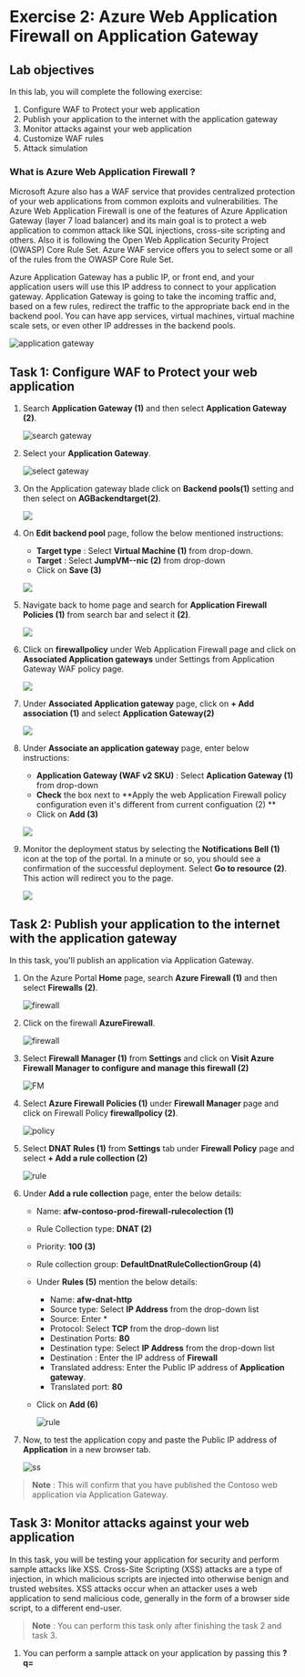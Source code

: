 # Exercise 2: Azure Web Application Firewall on Application Gateway
## Lab objectives
In this lab, you will complete the following exercise:

1. Configure WAF to Protect your web application
2. Publish your application to the internet with the application gateway
3. Monitor attacks against your web application
4. Customize WAF rules
5. Attack simulation

### What is Azure Web Application Firewall ?
Microsoft Azure also has a WAF service that provides centralized protection of your web applications from common exploits and vulnerabilities. The Azure Web Application Firewall is one of the features of Azure Application Gateway (layer 7 load balancer) and its main goal is to protect a web application to common attack like SQL injections, cross-site scripting and others. Also it is following the Open Web Application Security Project (OWASP) Core Rule Set. Azure WAF service offers you to select some or all of the rules from the OWASP Core Rule Set.

Azure Application Gateway has a public IP, or front end, and your application users will use this IP address to connect to your application gateway. Application Gateway is going to take the incoming traffic and, based on a few rules, redirect the traffic to the appropriate back end in the backend pool. You can have app services, virtual machines, virtual machine scale sets, or even other IP addresses in the backend pools.

 ![](/images1/applicationgateway.png "application gateway")
 
 ## Task 1: Configure WAF to Protect your web application
 
 1. Search **Application Gateway (1)** and then select **Application Gateway (2)**.
 
      ![](images/searchgateway.png "search gateway")
    
 1. Select your **Application Gateway**.

      ![](images/appgateway.png "select gateway")
      
 1. On the Application gateway blade click on **Backend pools(1)** setting and then select on **AGBackendtarget(2)**.

     ![](/images1/backendpools.png)
     
 1. On **Edit backend pool** page, follow the below mentioned instructions:

    - **Target type** : Select **Virtual Machine (1)** from drop-down.
    - **Target** : Select **JumpVM-<inject key="Deployment ID" enableCopy="false"/>-nic (2)** from drop-down
    - Click on **Save (3)**

    ![](/images1/editbackendpool.png)

 1. Navigate back to home page and search for **Application Firewall Policies (1)** from search bar and select it **(2)**.

      ![](images1/firewallpolicies.png)
 
 1. Click on **firewallpolicy** under Web Application Firewall page and click on **Associated Application gateways** under Settings from Application Gateway WAF policy page.

     ![](/images1/firewallpolicy.png)
     
 1. Under **Associated Application gateway** page, click on **+ Add association (1)** and select **Application Gateway(2)**

    ![](/images1/addappilcatiogateway.png)
    
 1. Under **Associate an application gateway** page, enter below instructions:

    - **Application Gateway (WAF v2 SKU)** : Select **Aplication Gateway (1)** from drop-down 
    - **Check** the box next to **Apply the web Application Firewall policy configuration even it's different from current configuation (2) **
    - Click on **Add (3)**

    ![](images1/associateappgateway.png)
    
1. Monitor the deployment status by selecting the **Notifications Bell (1)** icon at the top of the portal. In a minute or so, you should see a confirmation of the successful deployment. Select **Go to resource (2)**. This action will redirect you to the page.

    ![](images1/gotoresource.png)
    
 ## Task 2: Publish your application to the internet with the application gateway
 
In this task, you'll publish an application via Application Gateway.

1. On the Azure Portal **Home** page, search **Azure Firewall (1)** and then select **Firewalls (2)**.

   ![firewall](https://github.com/CloudLabsAI-Azure/AIW-Azure-Network-Services/blob/main/media/Azurefirewallnew.png?raw=true)
    
1. Click on the firewall **AzureFirewall**.

   ![firewall](/images1/azurefirewall.png)
     
1. Select **Firewall Manager (1)** from **Settings** and click on **Visit Azure Firewall Manager to configure and manage this firewall (2)**

   ![FM](/images1/firewallmanager.png)
    
1. Select **Azure Firewall Policies (1)** under **Firewall Manager** page and click on Firewall Policy **firewallpolicy (2)**.

   ![policy](/images1/selectfirewallpolicy.png)
   
1. Select **DNAT Rules (1)** from **Settings** tab under **Firewall Policy** page and select **+ Add a rule collection (2)**

   ![rule](https://github.com/CloudLabsAI-Azure/AIW-Azure-Network-Services/blob/main/media/dnat1.png?raw=true)
    
1. Under **Add a rule collection** page, enter the below details:

    - Name: **afw-contoso-prod-firewall-rulecolection (1)**
    - Rule Collection type: **DNAT (2)**
    - Priority: **100 (3)**
    - Rule collection group: **DefaultDnatRuleCollectionGroup (4)**
    - Under **Rules (5)** mention the below details:
      - Name: **afw-dnat-http**
      - Source type: Select **IP Address** from the drop-down list
      - Source: Enter *
      - Protocol: Select **TCP** from the drop-down list
      - Destination Ports: **80**
      - Destination type: Select **IP Address** from the drop-down list
      - Destination : Enter the IP address of **Firewall** 
      - Translated address: Enter the Public IP address of **Application gateway**. 
      - Translated port: **80**
     
     - Click on **Add (6)**

       ![rule](/images1/rulecollection.png)
          
1. Now, to test the application copy and paste the Public IP address of **Application** in a new browser tab.

   ![ss](/images1/webapp.png)
       
  > **Note** : This will confirm that you have published the Contoso web application via Application Gateway.

  
## Task 3: Monitor attacks against your web application 


In this task, you will be testing your application for security and perform sample attacks like XSS. Cross-Site Scripting (XSS) attacks are a type of injection, in which malicious scripts are injected into otherwise benign and trusted websites. XSS attacks occur when an attacker uses a web application to send malicious code, generally in the form of a browser side script, to a different end-user.

   > **Note** : You can perform this task only after finishing the task 2 and task 3.

1. You can perform a sample attack on your application by passing this **?q=<script>** value at the end of the web application URL or IP address.
    
1. Now pass the value **?q=<script>** at the end of your **Application Gateway** IP and try browsing it. You can observe the web application can be still accessible.
  
   > **Note** : Your browsing URL value should look ```http://20.185.224.102/?q=<script>```
    
   ![ss](/images1/attack.png)
  

1. To make your application more secure, select **ApplicationGateway** from the overview page of the resource group.
     
   ![rp](/images1/rgappgateway.png)
    
1. Under the **Application gateway** page, follow the below details:
     - Select **Web application firewall (1)** under **Settings**    
     - Click on **firewallpolicy** under **Associated web application firewall policy (2)**   
  
     ![config](/images1/webappfirewall.png)
 
1. Under **firewallpolicy** page, go to the **Overview (1)** tab and click on **Switch to prevention mode (2)**.
 
    ![](/images1/switchtoprevention.png)
    
1. Now, navigate back to the tab where you browsed the IP Address and refresh the page. You can observe the **403 Forbidden error**.
    
    ![server error](/images1/403.png)
 
 
 ## Task 4:	Customize WAF rules
 
 1. 

      
